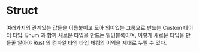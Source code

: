 # Struct

여러가지의 관계있는 값들을 이름붙이고 모아 의미있는 그룹으로 만드는 Custom 데이터 타입.
Enum 과 함께 새로운 타입을 만드는 빌딩블록이며, 이렇게 새로운 타입을 만들줄 알아야 Rust 의 컴파일 타임 타입 체킹의 이익을 제대로 누릴 수 있다.
